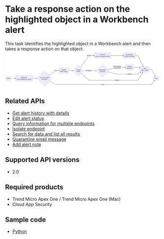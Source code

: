 # Take a response action on the highlighted object in a Workbench alert
This task identifies the highlighted object in a Workbench alert and then takes a response action on that object.
![flowchart](../.resources/take_a_response_action_on_the_highlighted_object_in_a_workbench_alert.png)  

## Related APIs
- [Get alert history with details](https://automation.trendmicro.com/xdr/api-v2#tag/Alerts/paths/~1v2.0~1xdr~1workbench~1workbenchHistories/get)
- [Edit alert status](https://automation.trendmicro.com/xdr/api-v2#tag/Alerts/paths/~1v2.0~1xdr~1workbench~1workbenches~1{workbenchId}/put)
- [Query information for multiple endpoints](https://automation.trendmicro.com/xdr/api-v2#tag/Search/paths/~1v2.0~1xdr~1eiqs~1query~1batch~1endpointInfo/post)
- [Isolate endpoint](https://automation.trendmicro.com/xdr/api-v2#tag/Endpoint/paths/~1v2.0~1xdr~1response~1isolate/post)
- [Search for data and list all results](https://automation.trendmicro.com/xdr/api-v2#tag/Search/paths/~1v2.0~1xdr~1search~1data/post)
- [Quarantine email message](https://automation.trendmicro.com/xdr/api-v2#tag/Email/paths/~1v2.0~1xdr~1response~1quarantineMessage/post)
- [Add alert note](https://automation.trendmicro.com/xdr/api-v2#tag/Notes/paths/~1v2.0~1xdr~1workbench~1workbenches~1{workbenchId}~1notes/post)

## Supported API versions
- 2.0

## Required products
- Trend Micro Apex One / Trend Micro Apex One (Mac)
- Cloud App Security

## Sample code
- [Python](python/)
